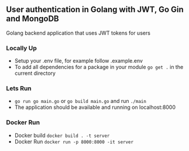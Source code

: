## User authentication in Golang with JWT, Go Gin and MongoDB
 Golang backend application that uses JWT tokens for users

### Locally Up 
- Setup your .env file, for example follow .example.env
- To add all dependencies for a package in your module `go get .` in the current directory

### Lets Run
- `go run go main.go` or `go build main.go` and run `./main`
- The application should be available and running on localhost:8000
### Docker Run
- Docker build `docker build . -t server`
- Docker Run `docker run -p 8000:8000 -it server`




